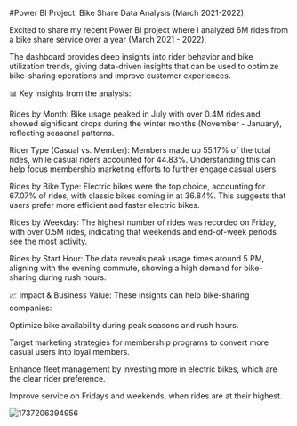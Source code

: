  #Power BI Project: Bike Share Data Analysis (March 2021-2022)

 Excited to share my recent Power BI project where I analyzed 6M rides from a bike share service over a year (March 2021 - 2022). 

The dashboard provides deep insights into rider behavior and bike utilization trends, giving data-driven insights that can be used to optimize bike-sharing operations and improve customer experiences.

📊 Key insights from the analysis:

Rides by Month: Bike usage peaked in July with over 0.4M rides and showed significant drops during the winter months (November - January), reflecting seasonal patterns.

Rider Type (Casual vs. Member): Members made up 55.17% of the total rides, while casual riders accounted for 44.83%. Understanding this can help focus membership marketing efforts to further engage casual users.


Rides by Bike Type: Electric bikes were the top choice, accounting for 67.07% of rides, with classic bikes coming in at 36.84%. This suggests that users prefer more efficient and faster electric bikes.

Rides by Weekday: The highest number of rides was recorded on Friday, with over 0.5M rides, indicating that weekends and end-of-week periods see the most activity.

Rides by Start Hour: The data reveals peak usage times around 5 PM, aligning with the evening commute, showing a high demand for bike-sharing during rush hours.

📈 Impact & Business Value: These insights can help bike-sharing companies:

Optimize bike availability during peak seasons and rush hours.

Target marketing strategies for membership programs to convert more casual users into loyal members.

Enhance fleet management by investing more in electric bikes, which are the clear rider preference.

Improve service on Fridays and weekends, when rides are at their highest.

![1737206394956](https://github.com/user-attachments/assets/5cb85b23-1551-4a6c-9485-8347e8021e18)



